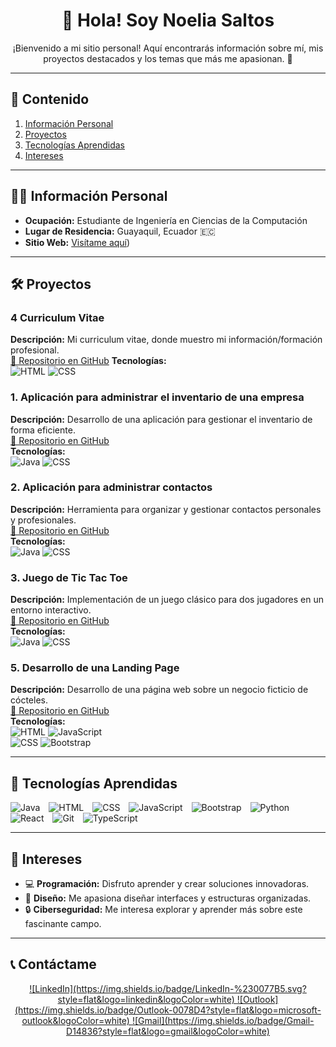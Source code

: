 <div align="center">

# 🌟 Hola! Soy Noelia Saltos

¡Bienvenido a mi sitio personal! Aquí encontrarás información sobre mí, mis proyectos destacados y los temas que más me apasionan. 🚀

</div>


---

## 📖 Contenido
1. [Información Personal](#información-personal)
2. [Proyectos](#proyectos)
3. [Tecnologías Aprendidas](#tecnologías-aprendidas)
4. [Intereses](#intereses)

---

## 👩‍💻 Información Personal

- **Ocupación:** Estudiante de Ingeniería en Ciencias de la Computación  
- **Lugar de Residencia:** Guayaquil, Ecuador 🇪🇨  
- **Sitio Web:** [Visítame aquí](https://noesaltos.github.io/curriculum/))  

---

## 🛠️ Proyectos

### 4 Curriculum Vitae
**Descripción:** Mi curriculum vitae, donde muestro mi información/formación profesional.  
[📂 Repositorio en GitHub](https://github.com/NoeSaltos/curriculum)
**Tecnologías:**  
![HTML](https://img.shields.io/badge/HTML-%23E34F26.svg?style=flat&logo=html5&logoColor=white)
![CSS](https://img.shields.io/badge/CSS-%231572B6.svg?style=flat&logo=css3&logoColor=white)

### 1. Aplicación para administrar el inventario de una empresa  
**Descripción:** Desarrollo de una aplicación para gestionar el inventario de forma eficiente.  
[📂 Repositorio en GitHub](https://github.com/Sebhvarg/ProyectoPOO)  
**Tecnologías:**  
![Java](https://img.shields.io/badge/Java-%23ED8B00.svg?style=flat&logo=java&logoColor=white) 
![CSS](https://img.shields.io/badge/CSS-%231572B6.svg?style=flat&logo=css3&logoColor=white)

### 2. Aplicación para administrar contactos  
**Descripción:** Herramienta para organizar y gestionar contactos personales y profesionales.  
[📂 Repositorio en GitHub](https://github.com/JDC1907/Proyecto_Estructura_de_Datos)  
**Tecnologías:**  
![Java](https://img.shields.io/badge/Java-%23ED8B00.svg?style=flat&logo=java&logoColor=white) 
![CSS](https://img.shields.io/badge/CSS-%231572B6.svg?style=flat&logo=css3&logoColor=white)

### 3. Juego de Tic Tac Toe  
**Descripción:** Implementación de un juego clásico para dos jugadores en un entorno interactivo.  
[📂 Repositorio en GitHub](https://github.com/NoeSaltos/Proyecto2doEstructuras.git)  
**Tecnologías:**  
![Java](https://img.shields.io/badge/Java-%23ED8B00.svg?style=flat&logo=java&logoColor=white) 
![CSS](https://img.shields.io/badge/CSS-%231572B6.svg?style=flat&logo=css3&logoColor=white)

### 5. Desarrollo de una Landing Page  
**Descripción:** Desarrollo de una página web sobre un negocio ficticio de cócteles.  
[📂 Repositorio en GitHub](https://github.com/NoeSaltos/landing)  
**Tecnologías:**  
![HTML](https://img.shields.io/badge/HTML-%23E34F26.svg?style=flat&logo=html5&logoColor=white) 
![JavaScript](https://img.shields.io/badge/JavaScript-%23F7DF1E.svg?style=flat&logo=javascript&logoColor=black)  
![CSS](https://img.shields.io/badge/CSS-%231572B6.svg?style=flat&logo=css3&logoColor=white) 
![Bootstrap](https://img.shields.io/badge/Bootstrap-%237952B3.svg?style=flat&logo=bootstrap&logoColor=white)

---

## 🚀 Tecnologías Aprendidas

<span style="display: inline-block; margin-right: 10px;">
    <img src="https://img.shields.io/badge/Java-%23ED8B00.svg?style=flat&logo=java&logoColor=white" alt="Java">
</span>
<span style="display: inline-block; margin-right: 10px;">
    <img src="https://img.shields.io/badge/HTML-%23E34F26.svg?style=flat&logo=html5&logoColor=white" alt="HTML">
</span>
<span style="display: inline-block; margin-right: 10px;">
    <img src="https://img.shields.io/badge/CSS-%231572B6.svg?style=flat&logo=css3&logoColor=white" alt="CSS">
</span>
<span style="display: inline-block; margin-right: 10px;">
    <img src="https://img.shields.io/badge/JavaScript-%23F7DF1E.svg?style=flat&logo=javascript&logoColor=black" alt="JavaScript">
</span>
<span style="display: inline-block; margin-right: 10px;">
    <img src="https://img.shields.io/badge/Bootstrap-%237952B3.svg?style=flat&logo=bootstrap&logoColor=white" alt="Bootstrap">
</span>
<span style="display: inline-block; margin-right: 10px;">
    <img src="https://img.shields.io/badge/Python-%233776AB.svg?style=flat&logo=python&logoColor=white" alt="Python">
</span>
<span style="display: inline-block; margin-right: 10px;">
    <img src="https://img.shields.io/badge/React-%2361DAFB.svg?style=flat&logo=react&logoColor=black" alt="React">
</span>
<span style="display: inline-block; margin-right: 10px;">
    <img src="https://img.shields.io/badge/Git-%23F05033.svg?style=flat&logo=git&logoColor=white" alt="Git">
</span>
<span style="display: inline-block; margin-right: 10px;">
    <img src="https://img.shields.io/badge/TypeScript-%23007ACC.svg?style=flat&logo=typescript&logoColor=white" alt="TypeScript">
</span>

---

## 🎯 Intereses

- 💻 **Programación:** Disfruto aprender y crear soluciones innovadoras.  
- 🎨 **Diseño:** Me apasiona diseñar interfaces y estructuras organizadas.  
- 🔒 **Ciberseguridad:** Me interesa explorar y aprender más sobre este fascinante campo.

---

## 📞 Contáctame

<div align="center">
  <a href="https://www.linkedin.com/in/noelia-saltos-a24a18221/">
    ![LinkedIn](https://img.shields.io/badge/LinkedIn-%230077B5.svg?style=flat&logo=linkedin&logoColor=white)
  </a>
  <a href="mailto:noeasalt@espol.edu.ec">
    ![Outlook](https://img.shields.io/badge/Outlook-0078D4?style=flat&logo=microsoft-outlook&logoColor=white)
  </a>
  <a href="mailto:nsaltosh@fiec.edu.ec">
    ![Gmail](https://img.shields.io/badge/Gmail-D14836?style=flat&logo=gmail&logoColor=white)
  </a>
</div>




